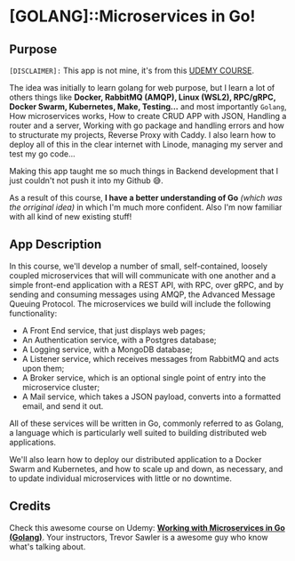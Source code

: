 # [GOLANG]::Microservices in Go!

## Purpose

`[DISCLAIMER]:` This app is not mine, it's from this [UDEMY COURSE](https://www.udemy.com/course/working-with-microservices-in-go/).

The idea was initially to learn golang for web purpose, but I learn a lot of others things like **Docker, RabbitMQ (AMQP), Linux (WSL2), RPC/gRPC, Docker Swarm, Kubernetes, Make, Testing...** and most importantly `Golang`, How microservices works, How to create CRUD APP with JSON, Handling a router and a server, Working with go package and handling errors and how to structurate my projects, Reverse Proxy with Caddy. I also learn how to deploy all of this in the clear internet with Linode, managing my server and test my go code...

Making this app taught me so much things in Backend development that I just couldn't not push it into my Github 😅.

As a result of this course, **I have a better understanding of Go** _(which was the orriginal idea)_ in which I'm much more confident. Also I'm now familiar with all kind of new existing stuff!

## App Description

In this course, we'll develop a number of small, self-contained, loosely coupled microservices that will will communicate with one another and a simple front-end application with a REST API, with RPC, over gRPC, and by sending and consuming messages using AMQP, the Advanced Message Queuing Protocol. The microservices we build will include the following functionality:

- A Front End service, that just displays web pages;
- An Authentication service, with a Postgres database;
- A Logging service, with a MongoDB database;
- A Listener service, which receives messages from RabbitMQ and acts upon them;
- A Broker service, which is an optional single point of entry into the microservice cluster;
- A Mail service, which takes a JSON payload, converts into a formatted email, and send it out.

All of these services will be written in Go, commonly referred to as Golang, a language which is particularly well suited to building distributed web applications.

We'll also learn how to deploy our distributed application to a Docker Swarm and Kubernetes, and how to scale up and down, as necessary, and to update individual microservices with little or no downtime.

## Credits

Check this awesome course on Udemy: [**Working with Microservices in Go (Golang)**](https://www.udemy.com/course/working-with-microservices-in-go/). Your instructors, Trevor Sawler is a awesome guy who know what's talking about.

